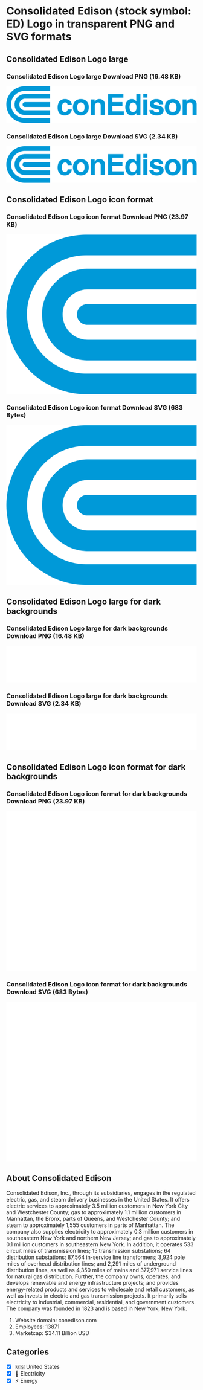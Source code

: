 # Consolidated Edison (stock symbol: ED) Logo in transparent PNG and SVG formats

## Consolidated Edison Logo large

### Consolidated Edison Logo large Download PNG (16.48 KB)

![Consolidated Edison Logo large Download PNG (16.48 KB)](/img/orig/ED_BIG-f8ebcd38.png)

### Consolidated Edison Logo large Download SVG (2.34 KB)

![Consolidated Edison Logo large Download SVG (2.34 KB)](/img/orig/ED_BIG-c53dcf09.svg)

## Consolidated Edison Logo icon format

### Consolidated Edison Logo icon format Download PNG (23.97 KB)

![Consolidated Edison Logo icon format Download PNG (23.97 KB)](/img/orig/ED-f1268dc6.png)

### Consolidated Edison Logo icon format Download SVG (683 Bytes)

![Consolidated Edison Logo icon format Download SVG (683 Bytes)](/img/orig/ED-540d9958.svg)

## Consolidated Edison Logo large for dark backgrounds

### Consolidated Edison Logo large for dark backgrounds Download PNG (16.48 KB)

![Consolidated Edison Logo large for dark backgrounds Download PNG (16.48 KB)](/img/orig/ED_BIG.D-fb76cf7f.png)

### Consolidated Edison Logo large for dark backgrounds Download SVG (2.34 KB)

![Consolidated Edison Logo large for dark backgrounds Download SVG (2.34 KB)](/img/orig/ED_BIG.D-b4e8ebd4.svg)

## Consolidated Edison Logo icon format for dark backgrounds

### Consolidated Edison Logo icon format for dark backgrounds Download PNG (23.97 KB)

![Consolidated Edison Logo icon format for dark backgrounds Download PNG (23.97 KB)](/img/orig/ED.D-f7691c06.png)

### Consolidated Edison Logo icon format for dark backgrounds Download SVG (683 Bytes)

![Consolidated Edison Logo icon format for dark backgrounds Download SVG (683 Bytes)](/img/orig/ED.D-00c73341.svg)

## About Consolidated Edison

Consolidated Edison, Inc., through its subsidiaries, engages in the regulated electric, gas, and steam delivery businesses in the United States. It offers electric services to approximately 3.5 million customers in New York City and Westchester County; gas to approximately 1.1 million customers in Manhattan, the Bronx, parts of Queens, and Westchester County; and steam to approximately 1,555 customers in parts of Manhattan. The company also supplies electricity to approximately 0.3 million customers in southeastern New York and northern New Jersey; and gas to approximately 0.1 million customers in southeastern New York. In addition, it operates 533 circuit miles of transmission lines; 15 transmission substations; 64 distribution substations; 87,564 in-service line transformers; 3,924 pole miles of overhead distribution lines; and 2,291 miles of underground distribution lines, as well as 4,350 miles of mains and 377,971 service lines for natural gas distribution. Further, the company owns, operates, and develops renewable and energy infrastructure projects; and provides energy-related products and services to wholesale and retail customers, as well as invests in electric and gas transmission projects. It primarily sells electricity to industrial, commercial, residential, and government customers. The company was founded in 1823 and is based in New York, New York.

1. Website domain: conedison.com
2. Employees: 13871
3. Marketcap: $34.11 Billion USD


## Categories
- [x] 🇺🇸 United States
- [x] 🔋 Electricity
- [x] ⚡ Energy

